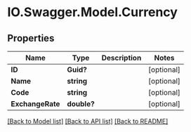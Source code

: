 # IO.Swagger.Model.Currency
## Properties

Name | Type | Description | Notes
------------ | ------------- | ------------- | -------------
**ID** | **Guid?** |  | [optional] 
**Name** | **string** |  | [optional] 
**Code** | **string** |  | [optional] 
**ExchangeRate** | **double?** |  | [optional] 

[[Back to Model list]](../README.md#documentation-for-models) [[Back to API list]](../README.md#documentation-for-api-endpoints) [[Back to README]](../README.md)

